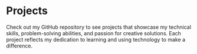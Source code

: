 # Projects
Check out my GitHub repository to see projects that showcase my technical skills, problem-solving abilities, and passion for creative solutions. Each project reflects my dedication to learning and using technology to make a difference.
